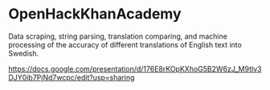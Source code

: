 # OpenHackKhanAcademy

Data scraping, string parsing, translation comparing, and machine processing of the accuracy of different translations of English text into Swedish.


https://docs.google.com/presentation/d/176E8rKOpKXhoG5B2W6zJ_M9tlv3DJY0ib7PjNd7wcpc/edit?usp=sharing
